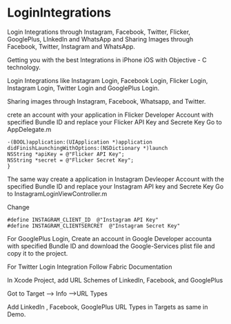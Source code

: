 # LoginIntegrations

Login Integrations through Instagram, Facebook, Twitter, Flicker, GooglePlus, LInkedIn and WhatsApp and Sharing Images 
through Facebook, Twitter, Instagram and WhatsApp.

Getting you with the best Integrations in iPhone iOS with Objective - C technology.

Login Integrations like Instagram Login, Facebook Login, Flicker Login, Instagram Login, Twitter Login and GooglePlus Login.

Sharing images through Instagram, Facebook, Whatsapp, and Twitter.



crete an account with your application in Flicker Developer Account with specified Bundle ID and replace your Flicker API Key and Secrete Key
Go to AppDelegate.m

    -(BOOL)application:(UIApplication *)application didFinishLaunchingWithOptions:(NSDictionary *)launch
    NSString *apiKey = @"Flicker API Key";
    NSString *secret = @"Flicker Secret Key";
    }
The same way create a application in Instagram Devleoper Account with the specified Bundle ID and replace your Instagram API key and Secrete Key
Go to InstagramLoginViewController.m

Change 
    
    #define INSTAGRAM_CLIENT_ID  @"Instagram API Key"
    #define INSTAGRAM_CLIENTSERCRET  @"Instagram Secret Key"
    
For GooglePlus Login, Create an account in Google Developer accounta with specified Bundle ID and download the Google-Services plist file and copy it to the project.

For Twitter Login Integration Follow Fabric Documentation

In Xcode Project, add URL Schemes of LinkedIn, Facebook, and GooglePlus

Got to Target --> Info  -->URL Types

Add LinkedIn , Facebook, GooglePlus URL Types in Targets as same in Demo.



    
        
